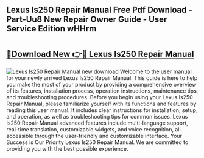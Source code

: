 ## Lexus Is250 Repair Manual Free Pdf Download - Part-Uu8 New Repair Owner Guide - User Service Edition wHHrm

# <h2><a href="http://bc26799.oget.top/?id=Lexus+Is250+Repair+Manual">🔗Download New 👉🔴 Lexus Is250 Repair Manual</a></h2>

[![Lexus Is250 Repair Manual new download](https://i.imgur.com/5g1atiW.png)](http://bc26799.oget.top/?id=Lexus+Is250+Repair+Manual)
Welcome to the user manual for your newly arrived Lexus Is250 Repair Manual. This guide is here to help you make the most of your product by providing a comprehensive overview of its features, installation process, operation instructions, maintenance tips, and troubleshooting procedures. Before you begin using your Lexus Is250 Repair Manual, please familiarize yourself with its functions and features by reading this user manual. It includes clear instructions for installation, setup, and operation, as well as troubleshooting tips for common issues. Lexus Is250 Repair Manual advanced features include multi-language support, real-time translation, customizable widgets, and voice recognition, all accessible through the user-friendly and customizable interface. Your Success is Our Priority Lexus Is250 Repair Manual. We are committed to providing you with the best possible experience.
